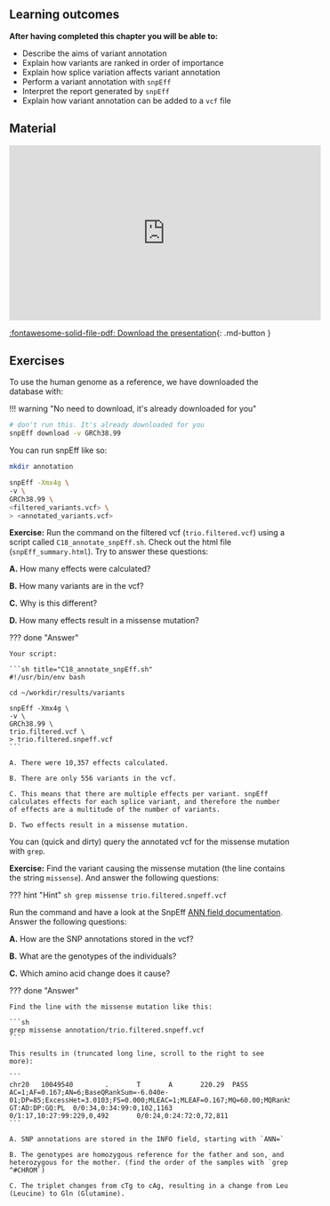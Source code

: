 
## Learning outcomes

**After having completed this chapter you will be able to:**

- Describe the aims of variant annotation
- Explain how variants are ranked in order of importance
- Explain how splice variation affects variant annotation
- Perform a variant annotation with `snpEff`
- Interpret the report generated by `snpEff`
- Explain how variant annotation can be added to a `vcf` file

## Material

<iframe width="560" height="315" src="https://www.youtube.com/embed/DxuQ63jFMtM?si=SvQ5mVKjlIIS6A6h" title="YouTube video player" frameborder="0" allow="accelerometer; autoplay; clipboard-write; encrypted-media; gyroscope; picture-in-picture; web-share" allowfullscreen></iframe>

[:fontawesome-solid-file-pdf: Download the presentation](../assets/pdf/07_variant_annotation.pdf){: .md-button }

## Exercises

To use the human genome as a reference, we have downloaded the database with:

!!! warning "No need to download, it's already downloaded for you"

```sh
# don't run this. It's already downloaded for you
snpEff download -v GRCh38.99
```

You can run snpEff like so:

```sh
mkdir annotation

snpEff -Xmx4g \
-v \
GRCh38.99 \
<filtered_variants.vcf> \
> <annotated_variants.vcf>
```

**Exercise:** Run the command on the filtered vcf (`trio.filtered.vcf`) using a script called `C18_annotate_snpEff.sh`. Check out the html file (`snpEff_summary.html`). Try to answer these questions:

**A.** How many effects were calculated?

**B.** How many variants are in the vcf?

**C.** Why is this different?

**D.** How many effects result in a missense mutation?

??? done "Answer"

    Your script:

    ```sh title="C18_annotate_snpEff.sh"
    #!/usr/bin/env bash

    cd ~/workdir/results/variants

    snpEff -Xmx4g \
    -v \
    GRCh38.99 \
    trio.filtered.vcf \
    > trio.filtered.snpeff.vcf
    ```

    A. There were 10,357 effects calculated.

    B. There are only 556 variants in the vcf.

    C. This means that there are multiple effects per variant. snpEff calculates effects for each splice variant, and therefore the number of effects are a multitude of the number of variants.

    D. Two effects result in a missense mutation.

You can (quick and dirty) query the annotated vcf for the missense mutation with `grep`.

**Exercise:** Find the variant causing the missense mutation (the line contains the string `missense`). And answer the following questions:

??? hint "Hint"
    ```sh
    grep missense trio.filtered.snpeff.vcf 
    ```

Run the command and have a look at the SnpEff [ANN field documentation](http://pcingola.github.io/SnpEff/se_inputoutput/#ann-field-vcf-output-files). Answer the following questions:

**A.** How are the SNP annotations stored in the vcf?

**B.** What are the genotypes of the individuals?

**C.** Which amino acid change does it cause?

??? done "Answer"

    Find the line with the missense mutation like this:

    ```sh
    grep missense annotation/trio.filtered.snpeff.vcf
    ```

    This results in (truncated long line, scroll to the right to see more):

    ```
    chr20   10049540        .       T       A       220.29  PASS    AC=1;AF=0.167;AN=6;BaseQRankSum=-6.040e-01;DP=85;ExcessHet=3.0103;FS=0.000;MLEAC=1;MLEAF=0.167;MQ=60.00;MQRankSum=0.00;QD=8.16;ReadPosRankSum=0.226;SOR=0.951;ANN=A|missense_variant|MODERATE|ANKEF1|ENSG00000132623|transcript|ENST00000378392.6|protein_coding|7/11|c.971T>A|p.Leu324Gln|1426/5429|971/2331|324/776||,A|missense_variant|MODERATE|ANKEF1|ENSG00000132623|transcript|ENST00000378380.4|protein_coding|6/10|c.971T>A|p.Leu324Gln|1300/5303|971/2331|324/776||       GT:AD:DP:GQ:PL  0/0:34,0:34:99:0,102,1163       0/1:17,10:27:99:229,0,492       0/0:24,0:24:72:0,72,811
    ```

    A. SNP annotations are stored in the INFO field, starting with `ANN=`

    B. The genotypes are homozygous reference for the father and son, and heterozygous for the mother. (find the order of the samples with `grep ^#CHROM`)

    C. The triplet changes from cTg to cAg, resulting in a change from Leu (Leucine) to Gln (Glutamine).
